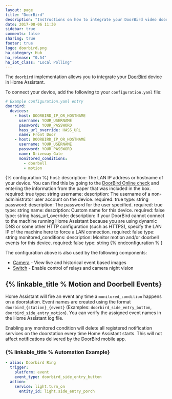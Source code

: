 ```yaml
---
layout: page
title: "DoorBird"
description: "Instructions on how to integrate your DoorBird video doorbell with Home Assistant."
date: 2017-08-06 11:30
sidebar: true
comments: false
sharing: true
footer: true
logo: doorbird.png
ha_category: Hub
ha_release: "0.54"
ha_iot_class: "Local Polling"
---
```


The `doorbird` implementation allows you to integrate your [DoorBird](http://www.doorbird.com/) device in Home Assistant.

To connect your device, add the following to your `configuration.yaml` file:

```yaml
# Example configuration.yaml entry
doorbird:
  devices:
    - host: DOORBIRD_IP_OR_HOSTNAME
      username: YOUR_USERNAME
      password: YOUR_PASSWORD
      hass_url_override: HASS_URL
      name: Front Door
    - host: DOORBIRD_IP_OR_HOSTNAME
      username: YOUR_USERNAME
      password: YOUR_PASSWORD
      name: Driveway Gate
      monitored_conditions:
        - doorbell
        - motion
```

{% configuration %}
host:
  description: The LAN IP address or hostname of your device. You can find this by going to the [DoorBird Online check](http://www.doorbird.com/checkonline) and entering the information from the paper that was included in the box.
  required: true
  type: string
username:
  description: The username of a non-administrator user account on the device.
  required: true
  type: string
password:
  description: The password for the user specified.
  required: true
  type: string
name:
  description: Custom name for this device.
  required: false
  type: string
hass_url_override:
  description: If your DoorBird cannot connect to the machine running Home Assistant because you are using dynamic DNS or some other HTTP configuration (such as HTTPS), specify the LAN IP of the machine here to force a LAN connection.
  required: false
  type: string
monitored_conditions:
  description: Monitor motion and/or doorbell events for this device.
  required: false
  type: string
{% endconfiguration % }

The configuration above is also used by the following components:
- [Camera](../camera.doorbird) - View live and historical event based images
- [Switch](../switch.doorbird) - Enable control of relays and camera night vision

## {% linkable_title % Motion and Doorbell Events}

Home Assistant will fire an event any time a `monitored_condition` happens on a doorstation.  Event names are created using the format `doorbird_{station}_{event}` (Examples: `doorbird_side_entry_button`, `doorbird_side_entry_motion`).  You can verify the assigned event names in the Home Assistant log file.

<p class="note warning">
Enabling any monitored condition will delete all registered notification services on the doorstation every time Home Assistant starts. This will not affect notifications delivered by the DoorBird mobile app.
</p>

### {% linkable_title % Automation Example}
```yaml
- alias: Doorbird Ring
  trigger:
    platform: event
    event_type: doorbird_side_entry_button
  action:
    service: light.turn_on
      entity_id: light.side_entry_porch
```